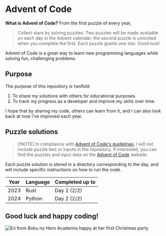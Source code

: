 # Advent of Code

**What is Advent of Code?** From the first puzzle of every year,

> Collect stars by solving puzzles. Two puzzles will be made available on each
> day in the Advent calendar; the second puzzle is unlocked when you complete
> the first. Each puzzle grants one star. Good luck!

Advent of Code is a great way to learn new programming languages while solving
fun, challenging problems.

## Purpose

The purpose of this repository is twofold:

1. To share my solutions with others for educational purposes.
1. To track my progress as a developer and improve my skills over time.

I hope that by sharing my code, others can learn from it, and I can also look
back at how I've improved each year.

## Puzzle solutions

> [!NOTE] In compliance with [Advent of Code's guidelines], I will not include
> puzzle text or inputs in the repository. If interested, you can find the
> puzzles and input data on the [Advent of Code] website.

Each puzzle solution is stored in a directory corresponding to the day, and
will include specific instructions on how to run the code.

| Year | Language | Completed up to |
| :-: | :- | :- |
| 2023 | Rust | Day 2 (2/2) |
| 2024 | Python | Day 2 (2/2) |

## Good luck and happy coding!

![Eri from Boku no Hero Academia happy at her first Christmas party]

[advent of code]: https://adventofcode.com/
[advent of code's guidelines]: https://adventofcode.com/2024/about#:~:text=can%20i%20copy%2Fredistribute%20part%20of%20advent%20of%20code%3F
[eri from boku no hero academia happy at her first christmas party]: https://64.media.tumblr.com/3ec0e0a88e55f9d439b517abb5d089ca/641c881f09849c1f-2d/s250x250_c1/d67d3017b4f1a19e17df0d8cd9162233fbe7811b.gifv
